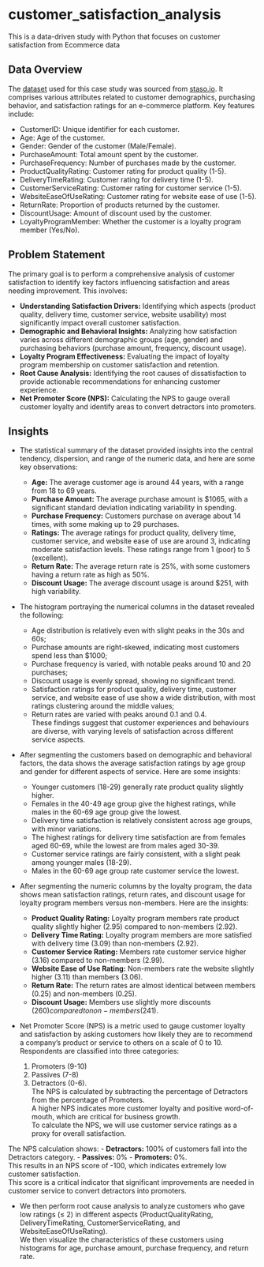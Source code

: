 # customer_satisfaction_analysis
This is a data-driven study with Python that focuses on customer satisfaction from Ecommerce data

## Data Overview
The [dataset](https://github.com/tamunoWoks/E-commerce_customer_satisfaction_analysis/blob/main/npa.csv) used for this case study was sourced from [staso.io](https://statso.io/customer-satisfaction-case-study/). It comprises various attributes related to customer demographics, purchasing behavior, and satisfaction ratings for an e-commerce platform. Key features include:

- CustomerID: Unique identifier for each customer.
- Age: Age of the customer.
- Gender: Gender of the customer (Male/Female).
- PurchaseAmount: Total amount spent by the customer.
- PurchaseFrequency: Number of purchases made by the customer.
- ProductQualityRating: Customer rating for product quality (1-5).
- DeliveryTimeRating: Customer rating for delivery time (1-5).
- CustomerServiceRating: Customer rating for customer service (1-5).
- WebsiteEaseOfUseRating: Customer rating for website ease of use (1-5).
- ReturnRate: Proportion of products returned by the customer.
- DiscountUsage: Amount of discount used by the customer.
- LoyaltyProgramMember: Whether the customer is a loyalty program member (Yes/No).

## Problem Statement
The primary goal is to perform a comprehensive analysis of customer satisfaction to identify key factors influencing satisfaction and areas needing improvement. This involves:

- **Understanding Satisfaction Drivers:** Identifying which aspects (product quality, delivery time, customer service, website usability) most significantly impact overall customer satisfaction.
- **Demographic and Behavioral Insights:** Analyzing how satisfaction varies across different demographic groups (age, gender) and purchasing behaviors (purchase amount, frequency, discount usage).
- **Loyalty Program Effectiveness:** Evaluating the impact of loyalty program membership on customer satisfaction and retention.
- **Root Cause Analysis:** Identifying the root causes of dissatisfaction to provide actionable recommendations for enhancing customer experience.
- **Net Promoter Score (NPS):** Calculating the NPS to gauge overall customer loyalty and identify areas to convert detractors into promoters.

## Insights
- The statistical summary of the dataset provided insights into the central tendency, dispersion, and range of the numeric data, and here are some key observations:
  - **Age:** The average customer age is around 44 years, with a range from 18 to 69 years.
  - **Purchase Amount:** The average purchase amount is $1065, with a significant standard deviation indicating variability in spending.
  - **Purchase Frequency:** Customers purchase on average about 14 times, with some making up to 29 purchases.
  - **Ratings:** The average ratings for product quality, delivery time, customer service, and website ease of use are around 3, indicating moderate satisfaction levels. These ratings range from 1 (poor) to 5 (excellent).
  - **Return Rate:** The average return rate is 25%, with some customers having a return rate as high as 50%.
  - **Discount Usage:** The average discount usage is around $251, with high variability.

- The histogram portraying the numerical columns in the dataset revealed the following:
  - Age distribution is relatively even with slight peaks in the 30s and 60s;
  - Purchase amounts are right-skewed, indicating most customers spend less than $1000;
  - Purchase frequency is varied, with notable peaks around 10 and 20 purchases;
  - Discount usage is evenly spread, showing no significant trend.
  - Satisfaction ratings for product quality, delivery time, customer service, and website ease of use show a wide distribution, with most ratings clustering around the middle values;
  - Return rates are varied with peaks around 0.1 and 0.4.  
These findings suggest that customer experiences and behaviours are diverse, with varying levels of satisfaction across different service aspects.

- After segmenting the customers based on demographic and behavioral factors, the data shows the average satisfaction ratings by age group and gender for different aspects of service. Here are some insights:
  - Younger customers (18-29) generally rate product quality slightly higher.
  - Females in the 40-49 age group give the highest ratings, while males in the 60-69 age group give the lowest.
  - Delivery time satisfaction is relatively consistent across age groups, with minor variations.
  - The highest ratings for delivery time satisfaction are from females aged 60-69, while the lowest are from males aged 30-39.
  - Customer service ratings are fairly consistent, with a slight peak among younger males (18-29).
  - Males in the 60-69 age group rate customer service the lowest.

- After segmenting the numeric columns by the loyalty program, the data shows mean satisfaction ratings, return rates, and discount usage for loyalty program members versus non-members. Here are the insights:
  - **Product Quality Rating:** Loyalty program members rate product quality slightly higher (2.95) compared to non-members (2.92).
  - **Delivery Time Rating:** Loyalty program members are more satisfied with delivery time (3.09) than non-members (2.92).
  - **Customer Service Rating:** Members rate customer service higher (3.16) compared to non-members (2.99).
  - **Website Ease of Use Rating:** Non-members rate the website slightly higher (3.11) than members (3.06).
  - **Return Rate:** The return rates are almost identical between members (0.25) and non-members (0.25).
  - **Discount Usage:** Members use slightly more discounts ($260) compared to non-members ($241).

- Net Promoter Score (NPS) is a metric used to gauge customer loyalty and satisfaction by asking customers how likely they are to recommend a company’s product or service to others on a scale of 0 to 10. Respondents are classified into three categories:
  1. Promoters (9-10)
  2. Passives (7-8)
  3. Detractors (0-6).  
The NPS is calculated by subtracting the percentage of Detractors from the percentage of Promoters.  
A higher NPS indicates more customer loyalty and positive word-of-mouth, which are critical for business growth.  
To calculate the NPS, we will use customer service ratings as a proxy for overall satisfaction.  

The NPS calculation shows:
    - **Detractors:** 100% of customers fall into the Detractors category.
    - **Passives:** 0%
    - **Promoters:** 0%.  
  This results in an NPS score of -100, which indicates extremely low customer satisfaction.  
  This score is a critical indicator that significant improvements are needed in customer service to convert detractors into promoters.

- We then perform root cause analysis to analyze customers who gave low ratings (≤ 2) in different aspects (ProductQualityRating, DeliveryTimeRating, CustomerServiceRating, and WebsiteEaseOfUseRating).  
We then visualize the characteristics of these customers using histograms for age, purchase amount, purchase frequency, and return rate.
